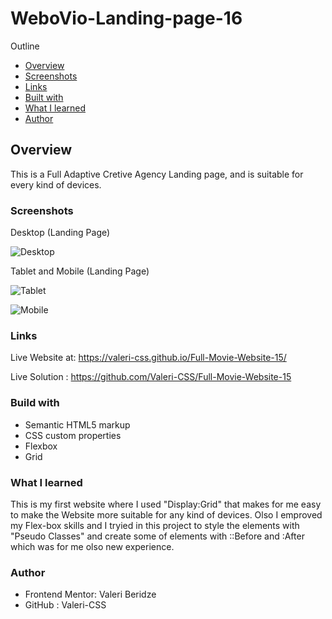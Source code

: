  # WeboVio-Landing-page-16

Outline

- [Overview](#overview)
- [Screenshots](#screenshots)
- [Links](#links)
- [Built with](#built-with)
- [What I learned](#what-i-learned)
- [Author](#author)


## Overview
This is a Full Adaptive Cretive Agency Landing page, and is suitable for every kind of devices. 

### Screenshots

Desktop (Landing Page)


![Desktop](https://github.com/Valeri-CSS/WeboVio-Landing-Page/assets/116646278/af329527-1cdf-4752-bb25-a1b115b06d26)


Tablet and Mobile (Landing Page)

![Tablet](https://github.com/Valeri-CSS/WeboVio-Landing-Page/assets/116646278/1504af94-a038-4533-959d-f6100fbe7097)

![Mobile](https://github.com/Valeri-CSS/WeboVio-Landing-Page/assets/116646278/99ba5627-ed9a-441f-b35d-16aa478b3e43)





### Links

Live Website at: https://valeri-css.github.io/Full-Movie-Website-15/

Live Solution : https://github.com/Valeri-CSS/Full-Movie-Website-15


### Build with

- Semantic HTML5 markup
- CSS custom properties
- Flexbox
- Grid

### What I learned

This is my first website  where I used "Display:Grid" that makes for me easy to make the Website more suitable for any kind of devices. Olso I emproved my Flex-box skills and I tryied in this project to style the elements with "Pseudo Classes" and create some of elements with ::Before and :After which was for me olso new experience.

### Author

- Frontend Mentor: Valeri Beridze 
- GitHub : Valeri-CSS







